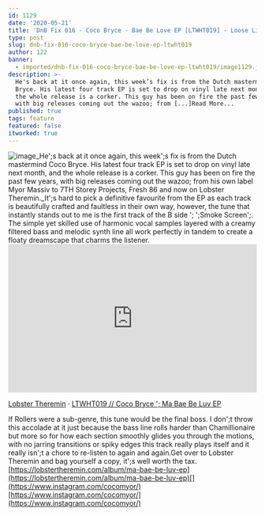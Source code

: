 ```yaml
---
id: 1129
date: '2020-05-21'
title: 'DnB Fix 016 - Coco Bryce - Bae Be Love EP [LTWHT019] - Loose Lips'
type: post
slug: dnb-fix-016-coco-bryce-bae-be-love-ep-ltwht019
author: 122
banner:
  - imported/dnb-fix-016-coco-bryce-bae-be-love-ep-ltwht019/image1129.jpeg
description: >-
  He's back at it once again, this week’s fix is from the Dutch mastermind Coco
  Bryce. His latest four track EP is set to drop on vinyl late next month, and
  the whole release is a corker. This guy has been on fire the past few years,
  with big releases coming out the wazoo; from [...]Read More...
published: true
tags: feature
featured: false
itworked: true
---
```

![image](../imported/dnb-fix-016-coco-bryce-bae-be-love-ep-ltwht019/image1129.jpeg)_He';s back at it once again, this week';s fix is from the Dutch mastermind Coco Bryce. His latest four track EP is set to drop on vinyl late next month, and the whole release is a corker. This guy has been on fire the past few years, with big releases coming out the wazoo; from his own label Myor Massiv to 7TH Storey Projects, Fresh 86 and now on Lobster Theremin._It';s hard to pick a definitive favourite from the EP as each track is beautifully crafted and faultless in their own way, however, the tune that instantly stands out to me is the first track of the B side '; ';Smoke Screen';. The simple yet skilled use of harmonic vocal samples layered with a creamy filtered bass and melodic synth line all work perfectly in tandem to create a floaty dreamscape that charms the listener.<iframe width='100%' height='300' scrolling='no' frameborder='no' allow='autoplay' src='https://w.soundcloud.com/player/?url=https%3A//api.soundcloud.com/tracks/818791615&color=%230e6e64&auto_play=false&hide_related=false&show_comments=true&show_user=true&show_reposts=false&show_teaser=true&visual=true'></iframe>

[Lobster Theremin](https://soundcloud.com/lobster-theremin "Lobster Theremin") · [LTWHT019 // Coco Bryce '; Ma Bae Be Luv EP](https://soundcloud.com/lobster-theremin/ltwht019-coco-bryce-ma-bae-be-luv-ep "LTWHT019 // Coco Bryce - Ma Bae Be Luv EP")

If Rollers were a sub-genre, this tune would be the final boss. I don';t throw this accolade at it just because the bass line rolls harder than Chamillionaire but more so for how each section smoothly glides you through the motions, with no jarring transitions or spiky edges this track really plays itself and it really isn';t a chore to re-listen to again and again.Get over to Lobster Theremin and bag yourself a copy, it';s well worth the tax.[](https://lobstertheremin.com/album/ma-bae-be-luv-ep)[https://lobstertheremin.com/album/ma-bae-be-luv-ep](https://lobstertheremin.com/album/ma-bae-be-luv-ep)[](https://www.instagram.com/cocomyor/)[https://www.instagram.com/cocomyor/](https://www.instagram.com/cocomyor/)